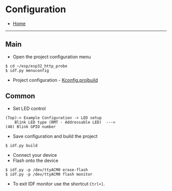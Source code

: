 # Configuration

- [Home](../README.md)

---
## Main
- Open the project configuration menu
```
$ cd ~/esp/esp32_http_probe
$ idf.py menuconfig
```
- Project configuration - [Kconfig.projbuild](../main/Kconfig.projbuild)

## Common

- Set LED control
```
(Top)-> Example Configuration -> LED setup
    Blink LED type (RMT - Addressable LED)  --->
(48) Blink GPIO number
```

- Save configuration and build the project
```
$ idf.py build
```
- Connect your device
- Flash onto the device
```
$ idf.py -p /dev/ttyACM0 erase-flash
$ idf.py -p /dev/ttyACM0 flash monitor
```
- To exit IDF monitor use the shortcut `Ctrl+]`.

